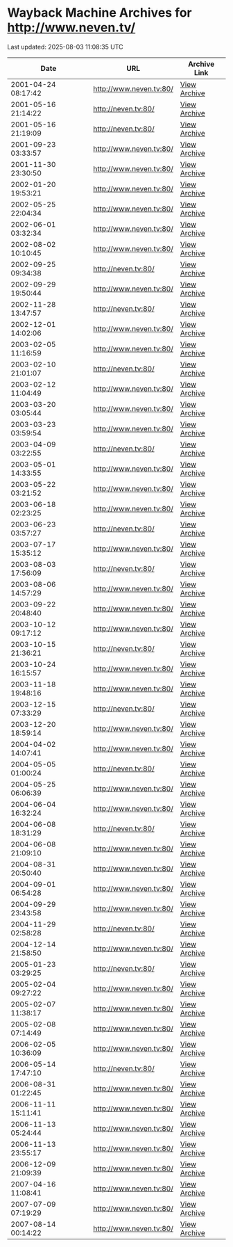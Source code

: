 # Wayback Machine Archives for http://www.neven.tv/

Last updated: 2025-08-03 11:08:35 UTC

| Date | URL | Archive Link |
|------|-----|---------------|
| 2001-04-24 08:17:42 | http://www.neven.tv:80/ | [View Archive](https://web.archive.org/web/20010424081742/http://www.neven.tv:80/) |
| 2001-05-16 21:14:22 | http://neven.tv:80/ | [View Archive](https://web.archive.org/web/20010516211422/http://neven.tv:80/) |
| 2001-05-16 21:19:09 | http://neven.tv:80/ | [View Archive](https://web.archive.org/web/20010516211909/http://neven.tv:80/) |
| 2001-09-23 03:33:57 | http://www.neven.tv:80/ | [View Archive](https://web.archive.org/web/20010923033357/http://www.neven.tv:80/) |
| 2001-11-30 23:30:50 | http://www.neven.tv:80/ | [View Archive](https://web.archive.org/web/20011130233050/http://www.neven.tv:80/) |
| 2002-01-20 19:53:21 | http://www.neven.tv:80/ | [View Archive](https://web.archive.org/web/20020120195321/http://www.neven.tv:80/) |
| 2002-05-25 22:04:34 | http://www.neven.tv:80/ | [View Archive](https://web.archive.org/web/20020525220434/http://www.neven.tv:80/) |
| 2002-06-01 03:32:34 | http://www.neven.tv:80/ | [View Archive](https://web.archive.org/web/20020601033234/http://www.neven.tv:80/) |
| 2002-08-02 10:10:45 | http://www.neven.tv:80/ | [View Archive](https://web.archive.org/web/20020802101045/http://www.neven.tv:80/) |
| 2002-09-25 09:34:38 | http://neven.tv:80/ | [View Archive](https://web.archive.org/web/20020925093438/http://neven.tv:80/) |
| 2002-09-29 19:50:44 | http://www.neven.tv:80/ | [View Archive](https://web.archive.org/web/20020929195044/http://www.neven.tv:80/) |
| 2002-11-28 13:47:57 | http://neven.tv:80/ | [View Archive](https://web.archive.org/web/20021128134757/http://neven.tv:80/) |
| 2002-12-01 14:02:06 | http://www.neven.tv:80/ | [View Archive](https://web.archive.org/web/20021201140206/http://www.neven.tv:80/) |
| 2003-02-05 11:16:59 | http://www.neven.tv:80/ | [View Archive](https://web.archive.org/web/20030205111659/http://www.neven.tv:80/) |
| 2003-02-10 21:01:07 | http://neven.tv:80/ | [View Archive](https://web.archive.org/web/20030210210107/http://neven.tv:80/) |
| 2003-02-12 11:04:49 | http://www.neven.tv:80/ | [View Archive](https://web.archive.org/web/20030212110449/http://www.neven.tv:80/) |
| 2003-03-20 03:05:44 | http://www.neven.tv:80/ | [View Archive](https://web.archive.org/web/20030320030544/http://www.neven.tv:80/) |
| 2003-03-23 03:59:54 | http://www.neven.tv:80/ | [View Archive](https://web.archive.org/web/20030323035954/http://www.neven.tv:80/) |
| 2003-04-09 03:22:55 | http://neven.tv:80/ | [View Archive](https://web.archive.org/web/20030409032255/http://neven.tv:80/) |
| 2003-05-01 14:33:55 | http://www.neven.tv:80/ | [View Archive](https://web.archive.org/web/20030501143355/http://www.neven.tv:80/) |
| 2003-05-22 03:21:52 | http://www.neven.tv:80/ | [View Archive](https://web.archive.org/web/20030522032152/http://www.neven.tv:80/) |
| 2003-06-18 02:23:25 | http://www.neven.tv:80/ | [View Archive](https://web.archive.org/web/20030618022325/http://www.neven.tv:80/) |
| 2003-06-23 03:57:27 | http://neven.tv:80/ | [View Archive](https://web.archive.org/web/20030623035727/http://neven.tv:80/) |
| 2003-07-17 15:35:12 | http://www.neven.tv:80/ | [View Archive](https://web.archive.org/web/20030717153512/http://www.neven.tv:80/) |
| 2003-08-03 17:56:09 | http://neven.tv:80/ | [View Archive](https://web.archive.org/web/20030803175609/http://neven.tv:80/) |
| 2003-08-06 14:57:29 | http://www.neven.tv:80/ | [View Archive](https://web.archive.org/web/20030806145729/http://www.neven.tv:80/) |
| 2003-09-22 20:48:40 | http://www.neven.tv:80/ | [View Archive](https://web.archive.org/web/20030922204840/http://www.neven.tv:80/) |
| 2003-10-12 09:17:12 | http://www.neven.tv:80/ | [View Archive](https://web.archive.org/web/20031012091712/http://www.neven.tv:80/) |
| 2003-10-15 21:36:21 | http://neven.tv:80/ | [View Archive](https://web.archive.org/web/20031015213621/http://neven.tv:80/) |
| 2003-10-24 16:15:57 | http://www.neven.tv:80/ | [View Archive](https://web.archive.org/web/20031024161557/http://www.neven.tv:80/) |
| 2003-11-18 19:48:16 | http://www.neven.tv:80/ | [View Archive](https://web.archive.org/web/20031118194816/http://www.neven.tv:80/) |
| 2003-12-15 07:33:29 | http://neven.tv:80/ | [View Archive](https://web.archive.org/web/20031215073329/http://neven.tv:80/) |
| 2003-12-20 18:59:14 | http://www.neven.tv:80/ | [View Archive](https://web.archive.org/web/20031220185914/http://www.neven.tv:80/) |
| 2004-04-02 14:07:41 | http://www.neven.tv:80/ | [View Archive](https://web.archive.org/web/20040402140741/http://www.neven.tv:80/) |
| 2004-05-05 01:00:24 | http://neven.tv:80/ | [View Archive](https://web.archive.org/web/20040505010024/http://neven.tv:80/) |
| 2004-05-25 06:06:39 | http://www.neven.tv:80/ | [View Archive](https://web.archive.org/web/20040525060639/http://www.neven.tv:80/) |
| 2004-06-04 16:32:24 | http://www.neven.tv:80/ | [View Archive](https://web.archive.org/web/20040604163224/http://www.neven.tv:80/) |
| 2004-06-08 18:31:29 | http://neven.tv:80/ | [View Archive](https://web.archive.org/web/20040608183129/http://neven.tv:80/) |
| 2004-06-08 21:09:10 | http://www.neven.tv:80/ | [View Archive](https://web.archive.org/web/20040608210910/http://www.neven.tv:80/) |
| 2004-08-31 20:50:40 | http://www.neven.tv:80/ | [View Archive](https://web.archive.org/web/20040831205040/http://www.neven.tv:80/) |
| 2004-09-01 06:54:28 | http://www.neven.tv:80/ | [View Archive](https://web.archive.org/web/20040901065428/http://www.neven.tv:80/) |
| 2004-09-29 23:43:58 | http://www.neven.tv:80/ | [View Archive](https://web.archive.org/web/20040929234358/http://www.neven.tv:80/) |
| 2004-11-29 02:58:28 | http://neven.tv:80/ | [View Archive](https://web.archive.org/web/20041129025828/http://neven.tv:80/) |
| 2004-12-14 21:58:50 | http://www.neven.tv:80/ | [View Archive](https://web.archive.org/web/20041214215850/http://www.neven.tv:80/) |
| 2005-01-23 03:29:25 | http://neven.tv:80/ | [View Archive](https://web.archive.org/web/20050123032925/http://neven.tv:80/) |
| 2005-02-04 09:27:22 | http://www.neven.tv:80/ | [View Archive](https://web.archive.org/web/20050204092722/http://www.neven.tv:80/) |
| 2005-02-07 11:38:17 | http://www.neven.tv:80/ | [View Archive](https://web.archive.org/web/20050207113817/http://www.neven.tv:80/) |
| 2005-02-08 07:14:49 | http://www.neven.tv:80/ | [View Archive](https://web.archive.org/web/20050208071449/http://www.neven.tv:80/) |
| 2006-02-05 10:36:09 | http://www.neven.tv:80/ | [View Archive](https://web.archive.org/web/20060205103609/http://www.neven.tv:80/) |
| 2006-05-14 17:47:10 | http://neven.tv:80/ | [View Archive](https://web.archive.org/web/20060514174710/http://neven.tv:80/) |
| 2006-08-31 01:22:45 | http://www.neven.tv:80/ | [View Archive](https://web.archive.org/web/20060831012245/http://www.neven.tv:80/) |
| 2006-11-11 15:11:41 | http://www.neven.tv:80/ | [View Archive](https://web.archive.org/web/20061111151141/http://www.neven.tv:80/) |
| 2006-11-13 05:24:44 | http://www.neven.tv:80/ | [View Archive](https://web.archive.org/web/20061113052444/http://www.neven.tv:80/) |
| 2006-11-13 23:55:17 | http://www.neven.tv:80/ | [View Archive](https://web.archive.org/web/20061113235517/http://www.neven.tv:80/) |
| 2006-12-09 21:09:39 | http://www.neven.tv:80/ | [View Archive](https://web.archive.org/web/20061209210939/http://www.neven.tv:80/) |
| 2007-04-16 11:08:41 | http://www.neven.tv:80/ | [View Archive](https://web.archive.org/web/20070416110841/http://www.neven.tv:80/) |
| 2007-07-09 07:19:29 | http://www.neven.tv:80/ | [View Archive](https://web.archive.org/web/20070709071929/http://www.neven.tv:80/) |
| 2007-08-14 00:14:22 | http://www.neven.tv:80/ | [View Archive](https://web.archive.org/web/20070814001422/http://www.neven.tv:80/) |
